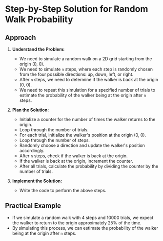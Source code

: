 # Step-by-Step Solution for Random Walk Probability

## Approach
1. **Understand the Problem:**
   - We need to simulate a random walk on a 2D grid starting from the origin (0, 0).
   - We need to simulate `n` steps, where each step is randomly chosen from the four possible directions: up, down, left, or right.
   - After `n` steps, we need to determine if the walker is back at the origin (0, 0).
   - We need to repeat this simulation for a specified number of trials to estimate the probability of the walker being at the origin after `n` steps.

2. **Plan the Solution:**
   - Initialize a counter for the number of times the walker returns to the origin.
   - Loop through the number of trials.
   - For each trial, initialize the walker's position at the origin (0, 0).
   - Loop through the number of steps.
   - Randomly choose a direction and update the walker's position accordingly.
   - After `n` steps, check if the walker is back at the origin.
   - If the walker is back at the origin, increment the counter.
   - After all trials, calculate the probability by dividing the counter by the number of trials.

3. **Implement the Solution:**
   - Write the code to perform the above steps.

## Practical Example
- If we simulate a random walk with 4 steps and 10000 trials, we expect the walker to return to the origin approximately 25% of the time.
- By simulating this process, we can estimate the probability of the walker being at the origin after `n` steps.